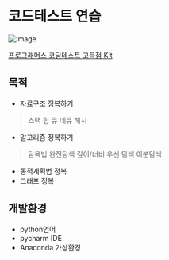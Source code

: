 # 코드테스트 연습
![image](https://github.com/desafin/code_test/assets/131871057/723160e5-6339-4821-ae89-44a994557608)

[프로그래머스 코딩테스트 고득점 Kit](https://school.programmers.co.kr/learn/challenges?tab=algorithm_practice_kit)

## 목적
- 자료구조 정복하기
> 스택 힙 큐 데큐 해시
- 알고리즘 정복하기
>탐욕법
>완전탐색
>깊이/너비 우선 탐색
>이분탐색
- 동적계획법 정복
- 그래프 정복




## 개발환경


- python언어
- pycharm IDE
- Anaconda 가상환경
 
